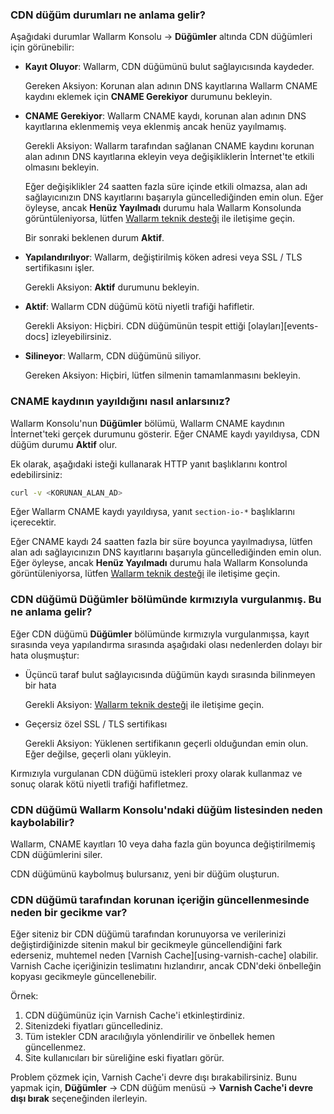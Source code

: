 ### CDN düğüm durumları ne anlama gelir?

Aşağıdaki durumlar Wallarm Konsolu → **Düğümler** altında CDN düğümleri için görünebilir:

* **Kayıt Oluyor**: Wallarm, CDN düğümünü bulut sağlayıcısında kaydeder.

    Gereken Aksiyon: Korunan alan adının DNS kayıtlarına Wallarm CNAME kaydını eklemek için **CNAME Gerekiyor** durumunu bekleyin.
* **CNAME Gerekiyor**: Wallarm CNAME kaydı, korunan alan adının DNS kayıtlarına eklenmemiş veya eklenmiş ancak henüz yayılmamış.

    Gerekli Aksiyon: Wallarm tarafından sağlanan CNAME kaydını korunan alan adının DNS kayıtlarına ekleyin veya değişikliklerin İnternet'te etkili olmasını bekleyin.

    Eğer değişiklikler 24 saatten fazla süre içinde etkili olmazsa, alan adı sağlayıcınızın DNS kayıtlarını başarıyla güncellediğinden emin olun. Eğer öyleyse, ancak **Henüz Yayılmadı** durumu hala Wallarm Konsolunda görüntüleniyorsa, lütfen [Wallarm teknik desteği](mailto:support@wallarm.com) ile iletişime geçin.

    Bir sonraki beklenen durum **Aktif**.
* **Yapılandırılıyor**: Wallarm, değiştirilmiş köken adresi veya SSL / TLS sertifikasını işler.

    Gerekli Aksiyon: **Aktif** durumunu bekleyin.
* **Aktif**: Wallarm CDN düğümü kötü niyetli trafiği hafifletir.

    Gerekli Aksiyon: Hiçbiri. CDN düğümünün tespit ettiği [olayları][events-docs] izleyebilirsiniz.
* **Silineyor**: Wallarm, CDN düğümünü siliyor.

    Gereken Aksiyon: Hiçbiri, lütfen silmenin tamamlanmasını bekleyin.

### CNAME kaydının yayıldığını nasıl anlarsınız?

Wallarm Konsolu'nun **Düğümler** bölümü, Wallarm CNAME kaydının İnternet'teki gerçek durumunu gösterir. Eğer CNAME kaydı yayıldıysa, CDN düğüm durumu **Aktif** olur.

Ek olarak, aşağıdaki isteği kullanarak HTTP yanıt başlıklarını kontrol edebilirsiniz:

```bash
curl -v <KORUNAN_ALAN_AD>
```

Eğer Wallarm CNAME kaydı yayıldıysa, yanıt `section-io-*` başlıklarını içerecektir.

Eğer CNAME kaydı 24 saatten fazla bir süre boyunca yayılmadıysa, lütfen alan adı sağlayıcınızın DNS kayıtlarını başarıyla güncellediğinden emin olun. Eğer öyleyse, ancak **Henüz Yayılmadı** durumu hala Wallarm Konsolunda görüntüleniyorsa, lütfen [Wallarm teknik desteği](mailto:support@wallarm.com) ile iletişime geçin.

### CDN düğümü **Düğümler** bölümünde kırmızıyla vurgulanmış. Bu ne anlama gelir?

Eğer CDN düğümü **Düğümler** bölümünde kırmızıyla vurgulanmışsa, kayıt sırasında veya yapılandırma sırasında aşağıdaki olası nedenlerden dolayı bir hata oluşmuştur:

* Üçüncü taraf bulut sağlayıcısında düğümün kaydı sırasında bilinmeyen bir hata

    Gerekli Aksiyon: [Wallarm teknik desteği](mailto:support@wallarm.com) ile iletişime geçin.
* Geçersiz özel SSL / TLS sertifikası

    Gerekli Aksiyon: Yüklenen sertifikanın geçerli olduğundan emin olun. Eğer değilse, geçerli olanı yükleyin.

Kırmızıyla vurgulanan CDN düğümü istekleri proxy olarak kullanmaz ve sonuç olarak kötü niyetli trafiği hafifletmez.

### CDN düğümü Wallarm Konsolu'ndaki düğüm listesinden neden kaybolabilir?

Wallarm, CNAME kayıtları 10 veya daha fazla gün boyunca değiştirilmemiş CDN düğümlerini siler. 

CDN düğümünü kaybolmuş bulursanız, yeni bir düğüm oluşturun.

### CDN düğümü tarafından korunan içeriğin güncellenmesinde neden bir gecikme var?

Eğer siteniz bir CDN düğümü tarafından korunuyorsa ve verilerinizi değiştirdiğinizde sitenin makul bir gecikmeyle güncellendiğini fark ederseniz, muhtemel neden [Varnish Cache][using-varnish-cache] olabilir. Varnish Cache içeriğinizin teslimatını hızlandırır, ancak CDN'deki önbelleğin kopyası gecikmeyle güncellenebilir.

Örnek:

1. CDN düğümünüz için Varnish Cache'i etkinleştirdiniz.
1. Sitenizdeki fiyatları güncellediniz.
1. Tüm istekler CDN aracılığıyla yönlendirilir ve önbellek hemen güncellenmez.
1. Site kullanıcıları bir süreliğine eski fiyatları görür.

Problem çözmek için, Varnish Cache'i devre dışı bırakabilirsiniz. Bunu yapmak için, **Düğümler** → CDN düğüm menüsü → **Varnish Cache'i devre dışı bırak** seçeneğinden ilerleyin.